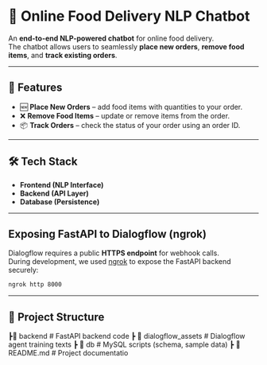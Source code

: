# 🍔 Online Food Delivery NLP Chatbot

An **end-to-end NLP-powered chatbot** for online food delivery.  
The chatbot allows users to seamlessly **place new orders**, **remove food items**, and **track existing orders**.  

---

## 🚀 Features
- 🆕 **Place New Orders** – add food items with quantities to your order.  
- ❌ **Remove Food Items** – update or remove items from the order.  
- 📦 **Track Orders** – check the status of your order using an order ID.  

---

## 🛠️ Tech Stack
- **Frontend (NLP Interface)** 
- **Backend (API Layer)**  
- **Database (Persistence)** 

---

## Exposing FastAPI to Dialogflow (ngrok)
Dialogflow requires a public **HTTPS endpoint** for webhook calls.  
During development, we used [ngrok](https://ngrok.com/) to expose the FastAPI backend securely:

```bash
ngrok http 8000
```
---

## 📂 Project Structure
┣📂 backend # FastAPI backend code
┣ 📂 dialogflow_assets # Dialogflow agent training texts
┣ 📂 db # MySQL scripts (schema, sample data)
┣ 📜 README.md # Project documentatio
